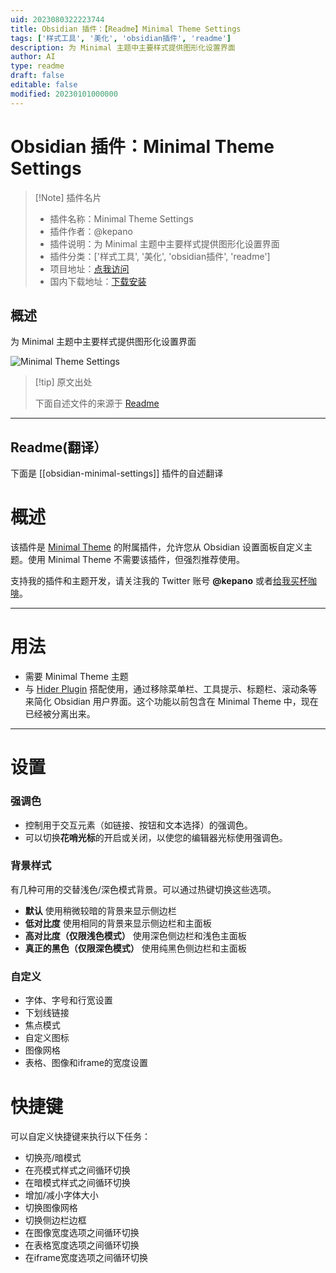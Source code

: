 ```yaml
---
uid: 2023080322223744
title: Obsidian 插件：【Readme】Minimal Theme Settings
tags: ['样式工具', '美化', 'obsidian插件', 'readme']
description: 为 Minimal 主题中主要样式提供图形化设置界面
author: AI
type: readme
draft: false
editable: false
modified: 20230101000000
---
```


# Obsidian 插件：Minimal Theme Settings

> [!Note] 插件名片
> - 插件名称：Minimal Theme Settings
> - 插件作者：@kepano
> - 插件说明：为 Minimal 主题中主要样式提供图形化设置界面
> - 插件分类：['样式工具', '美化', 'obsidian插件', 'readme']
> - 项目地址：[点我访问](https://github.com/kepano/obsidian-minimal-settings)
> - 国内下载地址：[下载安装](https://pkmer.cn/products/plugin/pluginMarket/?obsidian-minimal-settings)

## 概述

为 Minimal 主题中主要样式提供图形化设置界面

![Minimal Theme Settings](https://cdn.pkmer.cn/covers/obsidian-minimal-settings.PNG!pkmer)

> [!tip] 原文出处
> 
>下面自述文件的来源于 [Readme](https://ghproxy.net/https://raw.githubusercontent.com/kepano/obsidian-minimal-settings/main/README.md)
> 

---

## Readme(翻译）

下面是 [[obsidian-minimal-settings]] 插件的自述翻译


# 概述

该插件是 [Minimal Theme](https://github.com/kepano/obsidian-minimal) 的附属插件，允许您从 Obsidian 设置面板自定义主题。使用 Minimal Theme 不需要该插件，但强烈推荐使用。

支持我的插件和主题开发，请关注我的 Twitter 账号 **@kepano** 或者[给我买杯咖啡](https://www.buymeacoffee.com/kepano)。



---

# 用法

- 需要 Minimal Theme 主题
- 与 [Hider Plugin](https://github.com/kepano/obsidian-hider) 搭配使用，通过移除菜单栏、工具提示、标题栏、滚动条等来简化 Obsidian 用户界面。这个功能以前包含在 Minimal Theme 中，现在已经被分离出来。

---

# 设置

### 强调色

- 控制用于交互元素（如链接、按钮和文本选择）的强调色。
- 可以切换**花哨光标**的开启或关闭，以使您的编辑器光标使用强调色。

### 背景样式

有几种可用的交替浅色/深色模式背景。可以通过热键切换这些选项。

- **默认** 使用稍微较暗的背景来显示侧边栏
- **低对比度** 使用相同的背景来显示侧边栏和主面板
- **高对比度（仅限浅色模式）** 使用深色侧边栏和浅色主面板
- **真正的黑色（仅限深色模式）** 使用纯黑色侧边栏和主面板

### 自定义

- 字体、字号和行宽设置
- 下划线链接
- 焦点模式
- 自定义图标
- 图像网格
- 表格、图像和iframe的宽度设置

# 快捷键

可以自定义快捷键来执行以下任务：

- 切换亮/暗模式
- 在亮模式样式之间循环切换
- 在暗模式样式之间循环切换
- 增加/减小字体大小
- 切换图像网格
- 切换侧边栏边框
- 在图像宽度选项之间循环切换
- 在表格宽度选项之间循环切换
- 在iframe宽度选项之间循环切换



